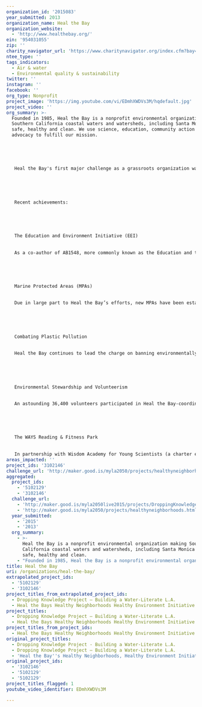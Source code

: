 ```yaml
---
organization_id: '2015083'
year_submitted: 2013
organization_name: Heal the Bay
organization_website:
  - 'http://www.healthebay.org/'
ein: '954031055'
zip: ''
charity_navigator_url: 'https://www.charitynavigator.org/index.cfm?bay=search.profile&ein=954031055'
ntee_type: ''
tags_indicators:
  - Air & water
  - Environmental quality & sustainability
twitter: ''
instagram: ''
facebook: ''
org_type: Nonprofit
project_image: 'https://img.youtube.com/vi/EDmhXWDVs3M/hqdefault.jpg'
project_video: ''
org_summary: >-
  Founded in 1985, Heal the Bay is a nonprofit environmental organization making
  Southern California coastal waters and watersheds, including Santa Monica Bay,
  safe, healthy and clean. We use science, education, community action and
  advocacy to fulfill our mission.
   
   
   
   
   
   Heal the Bay's first major challenge as a grassroots organization was taking on the Los Angeles’ Hyperion Sewage Treatment Plant. At the time, Hyperion was breaking the law on several counts, including the dumping of sewage sludge into the Bay. Heal the Bay attacked on many fronts: holding rallies at the beach, informing the media and the public about what was happening, packing hearing rooms, testifying before regulatory agencies, and signing up members along the coast. Due in large part to Heal the Bay’s efforts, the City of Los Angeles was forced to rebuild Hyperion and stop dumping sludge into the Bay. In the years since, Heal the Bay has been overjoyed to see the return of plant and animal life to the former "dead" zone in the Bay, and to know that ocean users are much less likely to become ill from swimming in contaminated coastal waters. 
   
   
   
   
   
   Recent achievements:
   
   
   
   
   
   The Education and Environment Initiative (EEI) 
   
   
   As a co-author of AB1548, more commonly known as the Education and the Environment Initiative (EEI), Heal the Bay has helped bring environmental education to classrooms throughout the state and at all grade levels. Staff continues to work closely with National Geographic and local school districts to ensure that the new curriculum is accessible to classroom educators and their students.
   
   
   
   
   
   Marine Protected Areas (MPAs) 
   
   
   Due in large part to Heal the Bay’s efforts, new MPAs have been established along the Southern California coastline. These underwater “safe havens” allow marine life, especially those fish stocks suffering from the great decline, to replenish and thrive. Heal the Bay will continue to educate ocean users, including anglers, about the benefits of MPA and monitor activities through our citizen-led MPA Watch program.
   
   
   
   
   
   Combating Plastic Pollution 
   
   
   Heal the Bay continues to lead the charge on banning environmentally harmful and fiscally wasteful single-use plastic bags throughout the state. Staff is gearing up to work closely with policymakers and additional stakeholders to facilitate the adoption of a bag ban in the City of Los Angeles.
   
   
   
   
   
   Environmental Stewardship and Volunteerism 
   
   
   An astounding 36,400 volunteers participated in Heal the Bay-coordinated beach cleanups in Los Angeles County from November 2011-September 2012 (includes Coastal Cleanup Day 2012).
   
   
   
   
   
   The WAYS Reading & Fitness Park 
   
   
   In partnership with Wisdom Academy for Young Scientists (a charter elementary school in South Los Angeles), Heal the Bay is developing a multi-use park, which will serve as an outdoor classroom, community green space, fitness area, and water-quality improvement project in a community that is already underserved and disproportionately lacking park space.
areas_impacted: ''
project_ids: '3102146'
challenge_url: 'http://maker.good.is/myla2050/projects/healthyneighborhoods.html'
aggregated:
  project_ids:
    - '5102129'
    - '3102146'
  challenge_url:
    - 'http://maker.good.is/myla2050live2015/projects/DroppingKnowledgeLA.html'
    - 'http://maker.good.is/myla2050/projects/healthyneighborhoods.html'
  year_submitted:
    - '2015'
    - '2013'
  org_summary:
    - >-
      Heal the Bay is a nonprofit environmental organization making Southern
      California coastal waters and watersheds, including Santa Monica Bay,
      safe, healthy and clean.
    - "Founded in 1985, Heal the Bay is a nonprofit environmental organization making Southern California coastal waters and watersheds, including Santa Monica Bay, safe, healthy and clean. We use science, education, community action and advocacy to fulfill our mission.\n \n \n \n \n \n Heal the Bay's first major challenge as a grassroots organization was taking on the Los Angelesâ€™ Hyperion Sewage Treatment Plant. At the time, Hyperion was breaking the law on several counts, including the dumping of sewage sludge into the Bay. Heal the Bay attacked on many fronts: holding rallies at the beach, informing the media and the public about what was happening, packing hearing rooms, testifying before regulatory agencies, and signing up members along the coast. Due in large part to Heal the Bayâ€™s efforts, the City of Los Angeles was forced to rebuild Hyperion and stop dumping sludge into the Bay. In the years since, Heal the Bay has been overjoyed to see the return of plant and animal life to the former \"dead\" zone in the Bay, and to know that ocean users are much less likely to become ill from swimming in contaminated coastal waters. \n \n \n \n \n \n Recent achievements:\n \n \n \n \n \n The Education and Environment Initiative (EEI) \n \n \n As a co-author of AB1548, more commonly known as the Education and the Environment Initiative (EEI), Heal the Bay has helped bring environmental education to classrooms throughout the state and at all grade levels. Staff continues to work closely with National Geographic and local school districts to ensure that the new curriculum is accessible to classroom educators and their students.\n \n \n \n \n \n Marine Protected Areas (MPAs) \n \n \n Due in large part to Heal the Bayâ€™s efforts, new MPAs have been established along the Southern California coastline. These underwater â€œsafe havensâ€\x9D allow marine life, especially those fish stocks suffering from the great decline, to replenish and thrive. Heal the Bay will continue to educate ocean users, including anglers, about the benefits of MPA and monitor activities through our citizen-led MPA Watch program.\n \n \n \n \n \n Combating Plastic Pollution \n \n \n Heal the Bay continues to lead the charge on banning environmentally harmful and fiscally wasteful single-use plastic bags throughout the state. Staff is gearing up to work closely with policymakers and additional stakeholders to facilitate the adoption of a bag ban in the City of Los Angeles.\n \n \n \n \n \n Environmental Stewardship and Volunteerism \n \n \n An astounding 36,400 volunteers participated in Heal the Bay-coordinated beach cleanups in Los Angeles County from November 2011-September 2012 (includes Coastal Cleanup Day 2012).\n \n \n \n \n \n The WAYS Reading & Fitness Park \n \n \n In partnership with Wisdom Academy for Young Scientists (a charter elementary school in South Los Angeles), Heal the Bay is developing a multi-use park, which will serve as an outdoor classroom, community green space, fitness area, and water-quality improvement project in a community that is already underserved and disproportionately lacking park space."
title: Heal the Bay
uri: /organizations/heal-the-bay/
extrapolated_project_ids:
  - '5102129'
  - '3102146'
project_titles_from_extrapolated_project_ids:
  - Dropping Knowledge Project – Building a Water-Literate L.A.
  - Heal the Bays Healthy Neighborhoods Healthy Environment Initiative
project_titles:
  - Dropping Knowledge Project – Building a Water-Literate L.A.
  - Heal the Bays Healthy Neighborhoods Healthy Environment Initiative
project_titles_from_project_ids:
  - Heal the Bays Healthy Neighborhoods Healthy Environment Initiative
original_project_titles:
  - Dropping Knowledge Project - Building a Water-Literate L.A.
  - Dropping Knowledge Project – Building a Water-Literate L.A.
  - 'Heal the Bay''s Healthy Neighborhoods, Healthy Environment Initiative'
original_project_ids:
  - '3102146'
  - '5102129'
  - '5102129'
project_titles_flagged: 1
youtube_video_identifier: EDmhXWDVs3M

---
```

